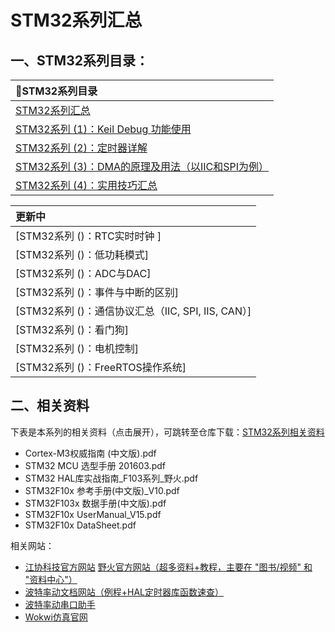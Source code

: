 # STM32系列汇总
## 一、STM32系列目录：

<div class='center'> 

| 📕STM32系列目录 |
| :------ |
| [STM32系列汇总](Blogs/STM32/STM32系列汇总.md) |
| [STM32系列 (1)：Keil Debug 功能使用 ](Blogs/STM32/STM32系列%20(1)：Keil%20Debug%20功能使用)  |
| [STM32系列 (2)：定时器详解](Blogs\STM32\STM32系列%20(2)：定时器详解.md)  |
| [STM32系列 (3)：DMA的原理及用法（以IIC和SPI为例）](Blogs\STM32\STM32系列%20(3)：DMA的原理与用法.md)|
| [STM32系列 (4)：实用技巧汇总](Blogs\STM32\STM32系列%20(4)：实用技巧汇总.md) |
</div>

<div class='center'> 

| 更新中 |
| :------ |
| [STM32系列 ()：RTC实时时钟 ]  |
| [STM32系列 ()：低功耗模式]  |
| [STM32系列 ()：ADC与DAC] |
| [STM32系列 ()：事件与中断的区别] |
| [STM32系列 ()：通信协议汇总（IIC, SPI, IIS, CAN）] |
| [STM32系列 ()：看门狗] |
| [STM32系列 ()：电机控制]|
| [STM32系列 ()：FreeRTOS操作系统]|
</div>


## 二、相关资料
下表是本系列的相关资料（点击展开），可跳转至仓库下载：[STM32系列相关资料](https://www.writebug.com/code/5d9c82dc-1c03-11ef-a772-0242c0a81018/src/branch/main/%E5%8D%95%E7%89%87%E6%9C%BA/STM32/%E6%89%8B%E5%86%8C+%E6%95%99%E6%9D%90/#) 

- Cortex-M3权威指南 (中文版).pdf
- STM32 MCU 选型手册 201603.pdf
- STM32 HAL库实战指南_F103系列_野火.pdf
- STM32F10x 参考手册(中文版)_V10.pdf
- STM32F103x 数据手册(中文版).pdf
- STM32F10x UserManual_V15.pdf
- STM32F10x DataSheet.pdf

相关网站：
- [江协科技官方网站](https://jiangxiekeji.com/)
[野火官方网站（超多资料+教程，主要在 "图书/视频" 和 "资料中心"）](https://embedfire.com/boos-video/)
- [波特率动文档网站（例程+HAL定时器库函数速查）](https://docs.baud-dance.com/docs/stm32/intro)
- [波特率动串口助手](https://led.baud-dance.com/)
- [Wokwi仿真官网](https://wokwi.com/)













